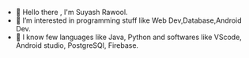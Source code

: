 - 👋 Hello there , I'm Suyash Rawool.
- 👀 I’m interested in programming stuff like Web Dev,Database,Android Dev.
- 🌱 I know few languages like Java, Python and softwares like VScode, Android studio, PostgreSQl, Firebase.

<!---
TitanRoar/TitanRoar is a ✨ special ✨ repository because its `README.md` (this file) appears on your GitHub profile.
You can click the Preview link to take a look at your changes.
--->
